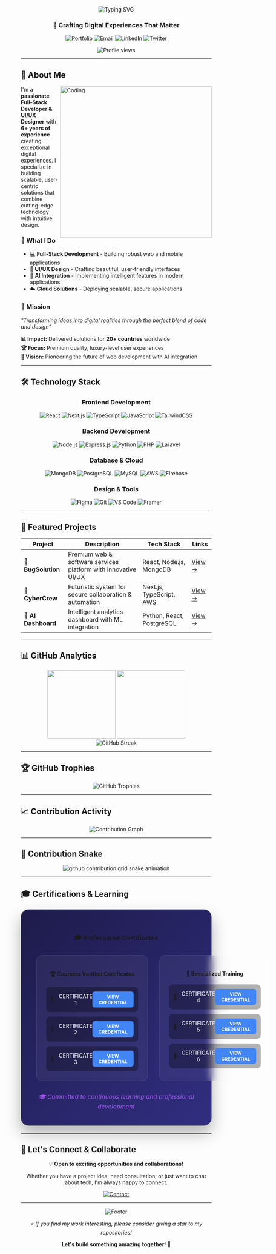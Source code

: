 <!-- Profile Header -->
<div align="center">
  <img src="https://readme-typing-svg.herokuapp.com?font=Fira+Code&size=32&duration=2800&pause=2000&color=A855F7&center=true&vCenter=true&width=940&lines=I'm+Naveed+Alam;-Full+Stack+Developer+%7C+UI%2FUX+Designer+%7C+AI+Enthusiast" alt="Typing SVG" />
</div>

<h3 align="center">🚀 Crafting Digital Experiences That Matter</h3>

<p align="center">
  <a href="https://naveedalam.dev" target="_blank">
    <img src="https://img.shields.io/badge/🌐_Portfolio-naveedalam.dev-6366f1?style=for-the-badge&logoColor=white" alt="Portfolio" />
  </a>
  <a href="mailto:contact@naveedalam.dev">
    <img src="https://img.shields.io/badge/📧_Email-contact@naveedalam.dev-ef4444?style=for-the-badge&logoColor=white" alt="Email" />
  </a>
  <a href="https://linkedin.com/in/naveedalam-dev" target="_blank">
    <img src="https://img.shields.io/badge/💼_LinkedIn-0077B5?style=for-the-badge&logo=linkedin&logoColor=white" alt="LinkedIn" />
  </a>
  <a href="https://x.com/naveedalam_dev" target="_blank">
    <img src="https://img.shields.io/badge/🐦_Twitter-1DA1F2?style=for-the-badge&logo=twitter&logoColor=white" alt="Twitter" />
  </a>
</p>

<div align="center">
  <img src="https://komarev.com/ghpvc/?username=naveedalam-dev&label=Profile%20Views&color=6366f1&style=for-the-badge" alt="Profile views"/>
</div>

---

## 🎯 About Me

<img align="right" alt="Coding" width="400" src="https://images.pexels.com/photos/574071/pexels-photo-574071.jpeg?auto=compress&cs=tinysrgb&w=800">

I'm a **passionate Full-Stack Developer & UI/UX Designer** with **6+ years of experience** creating exceptional digital experiences. I specialize in building scalable, user-centric solutions that combine cutting-edge technology with intuitive design.

### 🌟 What I Do
- 💻 **Full-Stack Development** - Building robust web and mobile applications
- 🎨 **UI/UX Design** - Crafting beautiful, user-friendly interfaces
- 🤖 **AI Integration** - Implementing intelligent features in modern applications
- ☁️ **Cloud Solutions** - Deploying scalable, secure applications

### 🎯 Mission
*"Transforming ideas into digital realities through the perfect blend of code and design"*

**📊 Impact:** Delivered solutions for **20+ countries** worldwide  
**🏆 Focus:** Premium quality, luxury-level user experiences  
**🔮 Vision:** Pioneering the future of web development with AI integration

---

## 🛠️ Technology Stack

<div align="center">

### Frontend Development
![React](https://img.shields.io/badge/React-20232A?style=for-the-badge&logo=react&logoColor=61DAFB)
![Next.js](https://img.shields.io/badge/Next.js-000000?style=for-the-badge&logo=next.js&logoColor=white)
![TypeScript](https://img.shields.io/badge/TypeScript-007ACC?style=for-the-badge&logo=typescript&logoColor=white)
![JavaScript](https://img.shields.io/badge/JavaScript-F7DF1E?style=for-the-badge&logo=javascript&logoColor=black)
![TailwindCSS](https://img.shields.io/badge/Tailwind_CSS-38B2AC?style=for-the-badge&logo=tailwind-css&logoColor=white)

### Backend Development
![Node.js](https://img.shields.io/badge/Node.js-43853D?style=for-the-badge&logo=node.js&logoColor=white)
![Express.js](https://img.shields.io/badge/Express.js-404D59?style=for-the-badge)
![Python](https://img.shields.io/badge/Python-3776AB?style=for-the-badge&logo=python&logoColor=white)
![PHP](https://img.shields.io/badge/PHP-777BB4?style=for-the-badge&logo=php&logoColor=white)
![Laravel](https://img.shields.io/badge/Laravel-FF2D20?style=for-the-badge&logo=laravel&logoColor=white)

### Database & Cloud
![MongoDB](https://img.shields.io/badge/MongoDB-4EA94B?style=for-the-badge&logo=mongodb&logoColor=white)
![PostgreSQL](https://img.shields.io/badge/PostgreSQL-316192?style=for-the-badge&logo=postgresql&logoColor=white)
![MySQL](https://img.shields.io/badge/MySQL-00000F?style=for-the-badge&logo=mysql&logoColor=white)
![AWS](https://img.shields.io/badge/Amazon_AWS-232F3E?style=for-the-badge&logo=amazon-aws&logoColor=white)
![Firebase](https://img.shields.io/badge/Firebase-039BE5?style=for-the-badge&logo=Firebase&logoColor=white)

### Design & Tools
![Figma](https://img.shields.io/badge/Figma-F24E1E?style=for-the-badge&logo=figma&logoColor=white)
![Git](https://img.shields.io/badge/Git-F05032?style=for-the-badge&logo=git&logoColor=white)
![VS Code](https://img.shields.io/badge/VS_Code-0078D4?style=for-the-badge&logo=visual%20studio%20code&logoColor=white)
![Framer](https://img.shields.io/badge/Framer-black?style=for-the-badge&logo=framer&logoColor=blue)

</div>

---

## 🚀 Featured Projects

<div align="center">

| Project | Description | Tech Stack | Links |
|---------|-------------|------------|-------|
| **🔹 BugSolution** | Premium web & software services platform with innovative UI/UX | React, Node.js, MongoDB | [View →](https://github.com/naveedalam-dev) |
| **🔹 CyberCrew** | Futuristic system for secure collaboration & automation | Next.js, TypeScript, AWS | [View →](#) |
| **🔹 AI Dashboard** | Intelligent analytics dashboard with ML integration | Python, React, PostgreSQL | [View →](#) |

</div>

---

## 📊 GitHub Analytics

<div align="center">
  <img height="180em" src="https://github-readme-stats.vercel.app/api?username=naveedalam-dev&show_icons=true&theme=tokyonight&include_all_commits=true&count_private=true"/>
  <img height="180em" src="https://github-readme-stats.vercel.app/api/top-langs/?username=naveedalam-dev&layout=compact&langs_count=8&theme=tokyonight"/>
</div>

<div align="center">
  <img src="https://github-readme-streak-stats.herokuapp.com/?user=naveedalam-dev&theme=tokyonight" alt="GitHub Streak" />
</div>

---

## 🏆 GitHub Trophies

<div align="center">
  <img src="https://github-profile-trophy.vercel.app/?username=naveedalam-dev&theme=tokyonight&no-frame=false&no-bg=false&margin-w=4" alt="GitHub Trophies" />
</div>

---

## 📈 Contribution Activity

<div align="center">
  <img src="https://github-readme-activity-graph.vercel.app/graph?username=naveedalam-dev&theme=tokyo-night&bg_color=1a1b27&color=a855f7&line=6366f1&point=ffffff&area=true&hide_border=true" alt="Contribution Graph" />
</div>

---

## 🐍 Contribution Snake

<div align="center">
  <picture>
    <source media="(prefers-color-scheme: dark)" srcset="https://raw.githubusercontent.com/naveedalam-dev/naveedalam-dev/output/github-contribution-grid-snake-dark.svg">
    <source media="(prefers-color-scheme: light)" srcset="https://raw.githubusercontent.com/naveedalam-dev/naveedalam-dev/output/github-contribution-grid-snake.svg">
    <img alt="github contribution grid snake animation" src="https://raw.githubusercontent.com/naveedalam-dev/naveedalam-dev/output/github-contribution-grid-snake.svg">
  </picture>
</div>

---

## 🎓 Certifications & Learning

<div align="center">

<div style="background: linear-gradient(135deg, #1e1b4b 0%, #312e81 100%); border-radius: 20px; padding: 40px; margin: 20px 0; box-shadow: 0 20px 40px rgba(0,0,0,0.3); border: 1px solid #374151;">

### 🎓 Professional Certificates

<div style="display: grid; grid-template-columns: 1fr 1fr; gap: 30px; margin-top: 30px;">

<!-- Left Card: Coursera Verified Certificates -->
<div style="background: rgba(255,255,255,0.05); border-radius: 15px; padding: 25px; border: 1px solid rgba(255,255,255,0.1); backdrop-filter: blur(10px);">

**🏆 Coursera Verified Certificates**

<div style="margin-top: 20px; display: flex; flex-direction: column; gap: 12px;">

<div style="display: flex; align-items: center; background: rgba(0,0,0,0.3); border-radius: 10px; padding: 12px; transition: all 0.3s ease;">
  <span style="margin-right: 12px;">📜</span>
  <span style="flex: 1; color: #e5e7eb; font-weight: 500;">CERTIFICATE 1</span>
  <a href="https://coursera.org/share/32640bacc7d58243cfb785b087b7fe2a" target="_blank" style="background: #4285f4; color: white; padding: 6px 16px; border-radius: 6px; text-decoration: none; font-size: 12px; font-weight: bold; transition: all 0.3s ease;">VIEW CREDENTIAL</a>
</div>

<div style="display: flex; align-items: center; background: rgba(0,0,0,0.3); border-radius: 10px; padding: 12px; transition: all 0.3s ease;">
  <span style="margin-right: 12px;">📜</span>
  <span style="flex: 1; color: #e5e7eb; font-weight: 500;">CERTIFICATE 2</span>
  <a href="https://coursera.org/share/51d1b1053f9ceacf07f21867851bbe8e" target="_blank" style="background: #4285f4; color: white; padding: 6px 16px; border-radius: 6px; text-decoration: none; font-size: 12px; font-weight: bold; transition: all 0.3s ease;">VIEW CREDENTIAL</a>
</div>

<div style="display: flex; align-items: center; background: rgba(0,0,0,0.3); border-radius: 10px; padding: 12px; transition: all 0.3s ease;">
  <span style="margin-right: 12px;">📜</span>
  <span style="flex: 1; color: #e5e7eb; font-weight: 500;">CERTIFICATE 3</span>
  <a href="https://coursera.org/share/e1c537c93c0044ede3f72a78a9b131fc" target="_blank" style="background: #4285f4; color: white; padding: 6px 16px; border-radius: 6px; text-decoration: none; font-size: 12px; font-weight: bold; transition: all 0.3s ease;">VIEW CREDENTIAL</a>
</div>

</div>

</div>

<!-- Right Card: Specialized Training -->
<div style="background: rgba(255,255,255,0.05); border-radius: 15px; padding: 25px; border: 1px solid rgba(255,255,255,0.1); backdrop-filter: blur(10px);">

**🎯 Specialized Training**

<div style="margin-top: 20px; display: flex; flex-direction: column; gap: 12px;">

<div style="display: flex; align-items: center; background: rgba(0,0,0,0.3); border-radius: 10px; padding: 12px; transition: all 0.3s ease;">
  <span style="margin-right: 12px;">📜</span>
  <span style="flex: 1; color: #e5e7eb; font-weight: 500;">CERTIFICATE 4</span>
  <a href="https://coursera.org/share/6607e693e7484cbdb888af70fc925d6f" target="_blank" style="background: #4285f4; color: white; padding: 6px 16px; border-radius: 6px; text-decoration: none; font-size: 12px; font-weight: bold; transition: all 0.3s ease;">VIEW CREDENTIAL</a>
</div>

<div style="display: flex; align-items: center; background: rgba(0,0,0,0.3); border-radius: 10px; padding: 12px; transition: all 0.3s ease;">
  <span style="margin-right: 12px;">📜</span>
  <span style="flex: 1; color: #e5e7eb; font-weight: 500;">CERTIFICATE 5</span>
  <a href="https://coursera.org/share/16336c0d68743ad9583a94effd8d41b8" target="_blank" style="background: #4285f4; color: white; padding: 6px 16px; border-radius: 6px; text-decoration: none; font-size: 12px; font-weight: bold; transition: all 0.3s ease;">VIEW CREDENTIAL</a>
</div>

<div style="display: flex; align-items: center; background: rgba(0,0,0,0.3); border-radius: 10px; padding: 12px; transition: all 0.3s ease;">
  <span style="margin-right: 12px;">📜</span>
  <span style="flex: 1; color: #e5e7eb; font-weight: 500;">CERTIFICATE 6</span>
  <a href="https://coursera.org/share/36d55a0031aac4b67bf3b8b03298413b" target="_blank" style="background: #4285f4; color: white; padding: 6px 16px; border-radius: 6px; text-decoration: none; font-size: 12px; font-weight: bold; transition: all 0.3s ease;">VIEW CREDENTIAL</a>
</div>

</div>

</div>

</div>

<div style="margin-top: 30px; text-align: center;">
  <p style="color: #a855f7; font-style: italic; font-size: 16px; margin: 0;">
    🎓 <em>Committed to continuous learning and professional development</em>
  </p>
</div>

</div>

</div>

---

## 🤝 Let's Connect & Collaborate

<div align="center">
  <p>💡 <strong>Open to exciting opportunities and collaborations!</strong></p>
  <p>Whether you have a project idea, need consultation, or just want to chat about tech, I'm always happy to connect.</p>
  
  <a href="mailto:contact@naveedalam.dev">
    <img src="https://img.shields.io/badge/📧_Get_In_Touch-contact@naveedalam.dev-ef4444?style=for-the-badge&logoColor=white" alt="Contact" />
  </a>
</div>

---

<div align="center">
  <img src="https://capsule-render.vercel.app/api?type=waving&color=gradient&height=100&section=footer&text=Thanks%20for%20visiting!&fontSize=16&fontColor=ffffff&animation=twinkling" alt="Footer" />
</div>

<div align="center">
  <p><em>⭐️ If you find my work interesting, please consider giving a star to my repositories!</em></p>
  <p><strong>Let's build something amazing together! 🚀</strong></p>
</div>
